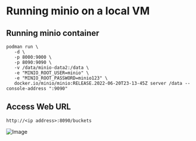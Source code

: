 # Running minio on a local VM


## Running minio container

```
podman run \
   -d \
   -p 8000:9000 \
   -p 8090:9090 \
   -v /data/minio-data2:/data \
   -e "MINIO_ROOT_USER=minio" \
   -e "MINIO_ROOT_PASSWORD=minio123" \
   docker.io/minio/minio:RELEASE.2022-06-20T23-13-45Z server /data --console-address ":9090"
```

## Access Web URL

```
http://<ip address>:8090/buckets
```
![Image](https://https://github.com/ekambaraml/sustainability)